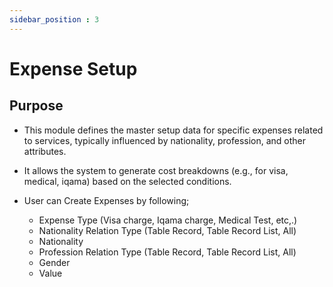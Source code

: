 ```yaml
---
sidebar_position : 3
---
```


# Expense Setup

## Purpose

  - This module defines the master setup data for specific expenses related to services, typically influenced by nationality, profession, and other attributes.

  - It allows the system to generate cost breakdowns (e.g., for visa, medical, iqama) based on the selected conditions.

  - User can Create Expenses by following;

    - Expense Type (Visa charge, Iqama charge, Medical Test, etc,.)
    - Nationality Relation Type (Table Record, Table Record List, All)
    - Nationality
    - Profession Relation Type (Table Record, Table Record List, All)
    - Gender
    - Value
